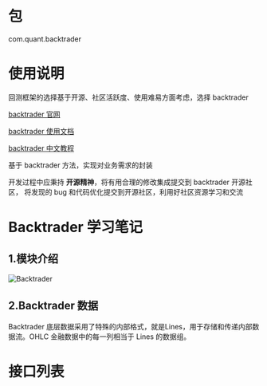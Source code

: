 # 包
com.quant.backtrader

# 使用说明
回测框架的选择基于开源、社区活跃度、使用难易方面考虑，选择 backtrader

[backtrader 官网](https://www.backtrader.com/)

[backtrader 使用文档](https://www.backtrader.com/docu/)

[backtrader 中文教程](https://blog.csdn.net/yaoyefengchen/article/details/135464834)

基于 backtrader 方法，实现对业务需求的封装

开发过程中应秉持 **开源精神**，将有用合理的修改集成提交到 backtrader 开源社区，
将发现的 bug 和代码优化提交到开源社区，利用好社区资源学习和交流

# Backtrader 学习笔记
## 1.模块介绍

![Backtrader](https://img-blog.csdnimg.cn/img_convert/5f7f367f514a6fdef46104c2ff59eb94.png)

## 2.Backtrader 数据

Backtrader 底层数据采用了特殊的内部格式，就是Lines，用于存储和传递内部数据流。OHLC 金融数据中的每一列相当于 Lines 的数据组。

# 接口列表